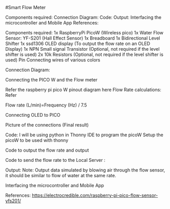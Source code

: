#Smart Flow Meter

Components required:
Connection Diagram:
Code:
Output:
Interfacing the microcontroller and Mobile App
References:






























Components required:
1x RaspberryPi PicoW (Wireless pico)
1x Water Flow Sensor: YF-S201  (Hall Effect Sensor)
1x Breadboard
1x Bidirectional Level Shifter
1x ssd1306 OLED display (To output the flow rate on an OLED Display)
1x NPN Small signal Transistor (Optional, not required if the level shifter is used)
2x 10k Resistors (Optional, not required if the level shifter is used)
Pin Connecting wires of various colors


Connection Diagram:

Connecting the PICO W and the Flow meter



Refer the raspberry pi pico W pinout diagram here
Flow Rate calculations: Refer

Flow rate (L/min)=Frequency (Hz) / 7.5



Connecting OLED to PICO



Picture of the connections (Final result)


Code: 
I will be using python in Thonny IDE to program the picoW
Setup the picoW to be used with thonny


Code to output the flow rate and output





Code to send the flow rate to the Local Server : 
<Work in Progress>





Output:
Note: Output data simulated by blowing air through the flow sensor, it should be similar to flow of water at the same rate.


Interfacing the microcontroller and Mobile App


References:
https://electrocredible.com/raspberry-pi-pico-flow-sensor-yfs201/

